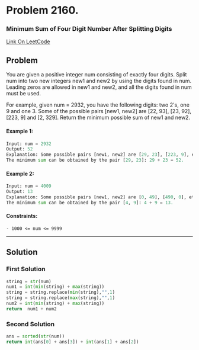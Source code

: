 # Problem 2160. 
### Minimum Sum of Four Digit Number After Splitting Digits

[Link On LeetCode](https://leetcode.com/problems/minimum-sum-of-four-digit-number-after-splitting-digits/)

## Problem
You are given a positive integer num consisting of exactly four digits. Split num into two new integers new1 and new2 by using the digits found in num. Leading zeros are allowed in new1 and new2, and all the digits found in num must be used.

For example, given num = 2932, you have the following digits: two 2's, one 9 and one 3. Some of the possible pairs [new1, new2] are [22, 93], [23, 92], [223, 9] and [2, 329].
Return the minimum possible sum of new1 and new2.

#### Example 1:
```python
Input: num = 2932
Output: 52
Explanation: Some possible pairs [new1, new2] are [29, 23], [223, 9], etc.
The minimum sum can be obtained by the pair [29, 23]: 29 + 23 = 52.
```
#### Example 2:
```python
Input: num = 4009
Output: 13
Explanation: Some possible pairs [new1, new2] are [0, 49], [490, 0], etc. 
The minimum sum can be obtained by the pair [4, 9]: 4 + 9 = 13.
```

#### Constraints:
```
- 1000 <= num <= 9999
```

---
## Solution

### First Solution

```python
string = str(num)
num1 = int(min(string) + max(string))
string = string.replace(min(string),"",1)
string = string.replace(max(string),"",1)
num2 = int(min(string) + max(string))
return  num1 + num2
```

### Second Solution

```python
ans = sorted(str(num))
return int(ans[0] + ans[3]) + int(ans[1] + ans[2])
```


